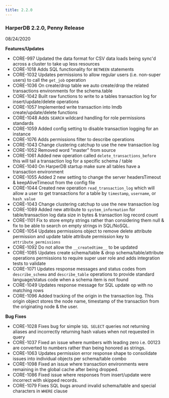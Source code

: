 ```yaml
---
title: 2.2.0
---
```


### HarperDB 2.2.0, Penny Release

08/24/2020

**Features/Updates**

- CORE-997 Updated the data format for CSV data loads being sync'd across a cluster to take up less resources
- CORE-1018 Adds SQL functionality for `BETWEEN` statements
- CORE-1032 Updates permissions to allow regular users (i.e. non-super users) to call the `get_job` operation
- CORE-1036 On create/drop table we auto create/drop the related transactions environments for the schema.table
- CORE-1042 Built raw functions to write to a tables transaction log for insert/update/delete operations
- CORE-1057 Implemented write transaction into lmdb create/update/delete functions
- CORE-1048 Adds `SEARCH` wildcard handling for role permissions standards
- CORE-1059 Added config setting to disable transaction logging for an instance
- CORE-1076 Adds permissions filter to describe operations
- CORE-1043 Change clustering catchup to use the new transaction log
- CORE-1052 Removed word "master" from source
- CORE-1061 Added new operation called `delete_transactions_before` this will tail a transaction log for a specific schema / table
- CORE-1040 On HarperDB startup make sure all tables have a transaction environment
- CORE-1055 Added 2 new setting to change the server headersTimeout & keepAliveTimeout from the config file
- CORE-1044 Created new operation `read_transaction_log` which will allow a user to get transactions for a table by `timestamp`, `username`, or `hash_value`
- CORE-1043 Change clustering catchup to use the new transaction log
- CORE-1089 Added new attribute to `system_information` for table/transaction log data size in bytes & transaction log record count
- CORE-1101 Fix to store empty strings rather than considering them null & fix to be able to search on empty strings in SQL/NoSQL.
- CORE-1054 Updates permissions object to remove delete attribute permission and update table attribute permission key to `attribute_permissions`
- CORE-1092 Do not allow the `__createdtime__` to be updated
- CORE-1085 Updates create schema/table & drop schema/table/attribute operations permissions to require super user role and adds integration tests to validate
- CORE-1071 Updates response messages and status codes from `describe_schema` and `describe_table` operations to provide standard language/status code when a schema item is not found
- CORE-1049 Updates response message for SQL update op with no matching rows
- CORE-1096 Added tracking of the origin in the transaction log. This origin object stores the node name, timestamp of the transaction from the originating node & the user.

**Bug Fixes**

- CORE-1028 Fixes bug for simple `SQL SELECT` queries not returning aliases and incorrectly returning hash values when not requested in query
- CORE-1037 Fixed an issue where numbers with leading zero i.e. 00123 are converted to numbers rather than being honored as strings.
- CORE-1063 Updates permission error response shape to consolidate issues into individual objects per schema/table combo
- CORE-1098 Fixed an issue where transaction environments were remaining in the global cache after being dropped.
- CORE-1086 Fixed issue where responses from insert/update were incorrect with skipped records.
- CORE-1079 Fixes SQL bugs around invalid schema/table and special characters in `WHERE` clause
